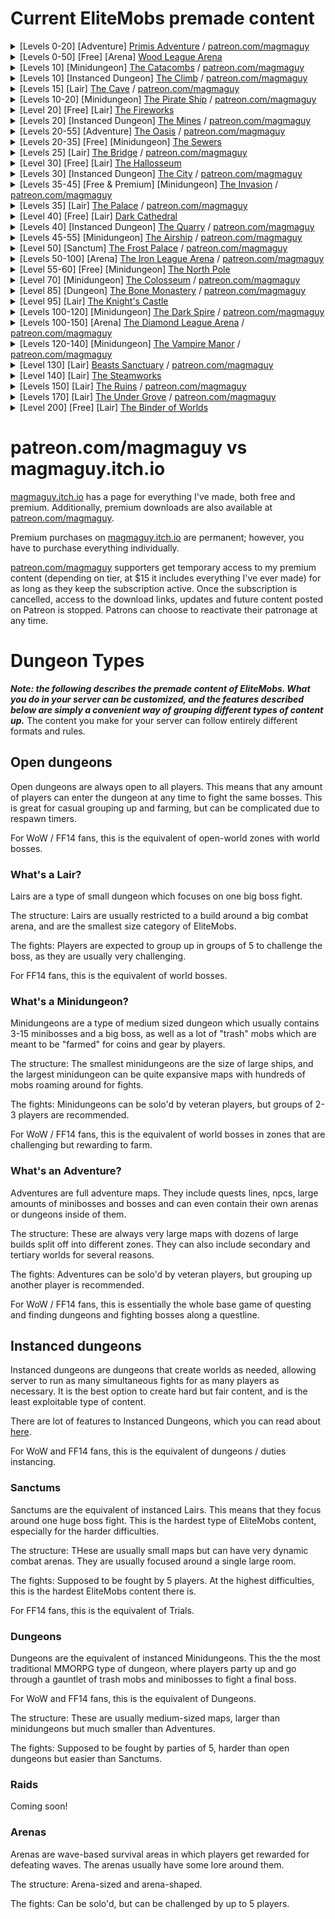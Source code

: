 # Current EliteMobs premade content

<details>
<summary>[Levels 0-20] [Adventure] <a href="https://magmaguy.itch.io/primis">Primis Adventure</a> / <a href="https://www.patreon.com/posts/adventure-primis-71274573">patreon.com/magmaguy</a></summary>
<pre>
EliteMobs Info: 
Recommended Level[s]: 0 - 20- Solo-able content 
Bosses: 957 Regional [200 Unique + Reinforcements + Phases + Transitive Blocks] 
Custom Models: 11 (a few currently unimplemented, WIP)
Unique Items: 153
Treasure Chests: 25 unique
Quests: 98
NPCs: 255 unique
1 Arena
Difficulty: Two players recommended
Map type: World
Encounter Type: Adventure 
Compatibility: 
Minecraft Version: 1.18.1+ 
EliteMobs Version: 8.0.3+ Credits: 69OzCanOfBepis, MagmaGuy, Matevagyok, Dalio, FrostCone
</pre>
</details>

<details>
<summary>[Levels 0-50] [Free] [Arena] <a href="https://magmaguy.itch.io/em-free-content">Wood League Arena</a></summary>

Note: The Wood League Arena is almost entirely in the default EliteMobs plugin, you just need to download the free Adventurer's Guild Hub from [magmaguy.itch.io](https://magmaguy.itch.io/em-free-content) to get the build!

<pre>
EliteMobs Info: 
Recommended Level[s]: 0 - 50- Solo-able content 
Bosses: 91 unique bosses
Unique Items: 27
Waves: 50
Compatibility: 
Minecraft Version: 1.18.1+ 
EliteMobs Version: 8.0.3+ Credits: 69OzCanOfBepis, MagmaGuy, Realm of Lotheridon
</pre>
</details>

<details>
<summary>[Levels 10] [Minidungeon] <a href="https://magmaguy.itch.io/elitemobs-catacombs">The Catacombs</a> / <a href="https://www.patreon.com/posts/lair-catacombs-62463772">patreon.com/magmaguy</a></summary>
<pre>
EliteMobs Info:
Recommended Level[s]: 10 - Group content
Bosses: 4 Regional [6 Unique + Reinforcements + Treasure]
Unique Items: 6
Treasure Chests: 1
Difficulty: Easy
Map Type: Schematic
Encounter Type: Lair
Compatibility:
Minecraft Version: 1.16.5+
EliteMobs Version: 7.3.13+
Credits: Realm of Lotheridon & MagmaGuy
</pre>
</details>

<details>
<summary>[Levels 10] [Instanced Dungeon] <a href="https://magmaguy.itch.io/elitemobs-theclimb">The Climb</a> / <a href="https://www.patreon.com/posts/lair-catacombs-62463772">patreon.com/magmaguy</a></summary>
<pre>
EliteMobs Info:
Recommended Level[s]: 10 - Group content
More info coming soon.
</pre>
</details>

<details>
<summary>[Levels 15] [Lair] <a href="https://magmaguy.itch.io/elitemobs-thecave">The Cave</a> / <a href="https://www.patreon.com/posts/lair-catacombs-62463772">patreon.com/magmaguy</a></summary>
<pre>
EliteMobs Info:
Recommended Level[s]: 15 - Group content
More info coming soon.
</pre>
</details>

<details>
<summary>[Levels 10-20] [Minidungeon] <a href="https://magmaguy.itch.io/elitemobs-pirate-ship">The Pirate Ship</a> / <a href="https://www.patreon.com/posts/minidungeon-ship-62464429">patreon.com/magmaguy</a></summary>
<pre>
EliteMobs Info:
Recommended Level[s]: 10-20 - Solo / duo content
Bosses: 28 Regional [15 Unique + Reinforcements + Phases]
Unique Items: 36
Difficulty: Medium
Map type: Schematic
Encounter Type: Minidungeon
Compatibility:
Minecraft Version: 1.16.5+
EliteMobs Version: 7.3.13+
Credits: 69OzCanOfBepis, MagmaGuy
</pre>
</details>

<details>
<summary>[Level 20] [Free] [Lair] <a href="https://magmaguy.itch.io/em-free-content">The Fireworks</a></summary>
<pre>
EliteMobs Info:
Recommended Level[s]: 20 - Group content 
Bosses: 1 Regional [5 Unique + Reinforcements + Phases]
Custom Items: 3
Difficulty: Hard
Map Type: World 
Encounter Type: Lair 
Compatibility: Minecraft Version: 1.16.5+ 
EliteMobs Version: 7.3.13+ 
Credits: MagmaGuy
</pre>
</details>

<details>
<summary>[Levels 20] [Instanced Dungeon] <a href="https://magmaguy.itch.io/elitemobs-themines">The Mines</a> / <a href="https://www.patreon.com/posts/lair-catacombs-62463772">patreon.com/magmaguy</a></summary>
<pre>
EliteMobs Info:
Recommended Level[s]: 20 - Group content
More info coming soon.
</pre>
</details>

<details>
<summary>[Levels 20-55] [Adventure] <a href="https://magmaguy.itch.io/elitemobs-oasis">The Oasis</a> / <a href="https://www.patreon.com/posts/adventure-oasis-62464668">patreon.com/magmaguy</a></summary>
<pre>
EliteMobs Info:
Recommended Level[s]: 20 - 55- Solo-able content
Bosses: 1495 Regional [96 Unique + Reinforcements + Phases + Transitive Blocks]
Unique Items: 62
Treasure Chests: 23 unique
Difficulty: Solo-able
Map type: World
Encounter Type: Adventure
Compatibility:
Minecraft Version: 1.16.5+
EliteMobs Version: 7.3.13+
Credits: 69OzCanOfBepis, MagmaGuy
</pre>
</details>

<details>
<summary>[Levels 20-35] [Free] [Minidungeon] <a href="https://magmaguy.itch.io/em-free-content">The Sewers</a></summary>
<pre>
EliteMobs Info:
Recommended Level[s]: 20 - 35 - Solo / duo content
Bosses: 280 Regional [29 Unique + Reinforcements + Treasure]
Unique Items: 10
Treasure Chests: 2 unique
Difficulty: Medium
Map Type: World
Encounter Type: Mini-Dungeon
Compatibility:
Minecraft Version: 1.16.5+
EliteMobs Version: 7.3.13+
Credits: 69OzCanOfBepis, MagmaGuy
</pre>
</details>

<details>
<summary>[Levels 25] [Lair] <a href="https://magmaguy.itch.io/elitemobs-thebridge">The Bridge</a> / <a href="https://www.patreon.com/posts/lair-catacombs-62463772">patreon.com/magmaguy</a></summary>
<pre>
EliteMobs Info:
Recommended Level[s]: 25 - Group content
More info coming soon.
</pre>
</details>

<details>
<summary>[Level 30] [Free] [Lair] <a href="https://magmaguy.itch.io/em-free-content">The Hallosseum</a></summary>
<pre>
EliteMobs Info:
Recommended Level[s]: 30 - Group content
Bosses: 1 Regional [12 Unique + Reinforcements + Phases]
Unique Items: 5
Difficulty: Hard
Map Type: World
Encounter Type: Lair
Compatibility:
Minecraft Version: 1.16.5+
EliteMobs Version: 7.3.13+
Credits: 69OzCanOfBepis, MagmaGuy
</pre>
</details>

<details>
<summary>[Levels 30] [Instanced Dungeon] <a href="https://magmaguy.itch.io/elitemobs-thebridge">The City</a> / <a href="https://www.patreon.com/posts/lair-catacombs-62463772">patreon.com/magmaguy</a></summary>
<pre>
EliteMobs Info:
Recommended Level[s]: 30 - Group content
More info coming soon.
</pre>
</details>

<details>
<summary>[Levels 35-45] [Free & Premium] [Minidungeon] <a href="https://magmaguy.itch.io/the-invasion">The Invasion</a> / <a href="https://www.patreon.com/posts/minidungeon-62491284">patreon.com/magmaguy</a></summary>
<pre>
EliteMobs Info (Premium version): 
Recommended Level[s]: 35 - 45 
Bosses: 141 Regional [39 Unique + Reinforcements + Treasure Chests] 
Unique Items: 13 
Difficulty: Medium 
Map type: Schematic Encounter 
Type: Mini-Dungeon 
Compatibility: Minecraft Version: 1.17.1+ 
EliteMobs Version: 7.3.13+ 
Credits: 69OzCanOfBepis, MagmaGuy
</pre>
</details>

<details>
<summary>[Levels 35] [Lair] <a href="https://magmaguy.itch.io/elitemobs-thepalace">The Palace</a> / <a href="https://www.patreon.com/posts/lair-catacombs-62463772">patreon.com/magmaguy</a></summary>
<pre>
EliteMobs Info:
Recommended Level[s]: 35 - Group content
More info coming soon.
</pre>
</details>

<details>
<summary>[Level 40] [Free] [Lair] <a href="https://magmaguy.itch.io/em-free-content">Dark Cathedral</a></summary>
<pre>
EliteMobs Info: 
Recommended Level[s]: 40 - Group content 
Bosses: 1 Regional [2 Unique + Reinforcements] 
Unique Items: 1 Difficulty: Hard 
Map Type: Schematic 
Encounter Type: Lair 
Compatibility: 
Minecraft Version: 1.16.5+ 
EliteMobs Version: 7.3.13+ 
Credits: 69OzCanOfBepis, MagmaGuy
</pre>
</details>

<details>
<summary>[Levels 40] [Instanced Dungeon] <a href="https://magmaguy.itch.io/elitemobs-thequarry">The Quarry</a> / <a href="https://www.patreon.com/posts/lair-catacombs-62463772">patreon.com/magmaguy</a></summary>
<pre>
EliteMobs Info:
Recommended Level[s]: 40 - Group content
More info coming soon.
</pre>
</details>

<details>
<summary>[Levels 45-55] [Minidungeon] <a href="https://magmaguy.itch.io/elitemobs-airship">The Airship</a> / <a href="https://www.patreon.com/posts/minidungeon-62491142">patreon.com/magmaguy</a></summary>
<pre>
EliteMobs Info:
Recommended Level[s]: 45 - 55
Bosses: 67 Regional [13 Unique + Reinforcements]
Unique Items: 15
Difficulty: Medium
Map type: Schematic
Encounter Type: Mini-Dungeon
Compatibility:
Minecraft Version: 1.16.5+
EliteMobs Version: 7.3.13+
Credits: Realm of Lotheridon, 69OzCanOfBepis
</pre>
</details>

<details>
<summary>[Level 50] [Sanctum] <a href="https://magmaguy.itch.io/frost-palace-sanctum">The Frost Palace</a> / <a href="https://www.patreon.com/posts/72982655">patreon.com/magmaguy</a></summary>
<pre>
EliteMobs Info:
Recommended Level[s]: 50
Bosses: 1 Regional [11 Unique + Reinforcements + Phases]
Unique Items: 36
Unique powers: 6
Custom Models: 5 (3 bosses, 2 items)
Difficulty: Normal + Hard + Mythic
Map Type: World
Encounter Type: Sanctum
Compatibility:  Minecraft Version: 1.18.2+
EliteMobs Version: 8.3.1+
Credits: Dalio - Map, Agnet75 - Music, MagmaGuy
</pre>
</details>

<details>
<summary>[Levels 50-100] [Arena] <a href="https://magmaguy.itch.io/arena-iron-league-arena">The Iron League Arena</a> / <a href="https://www.patreon.com/posts/arena-iron-arena-76940965">patreon.com/magmaguy</a></summary>
<pre>
EliteMobs Info:
Recommended Level[s]: 50 - 100- Group recommended
Bosses: 91 Unique
Unique Items: 27 
Difficulty: Hard
Map type: World
Encounter Type: Arena
Compatibility: Minecraft Version: 1.18.2+ 
EliteMobs Version: 8.3.8+
Credits: Frostcone, MagmaGuy, Delio
</pre>
</details>

<details>
<summary>[Level 55-60] [Free] [Minidungeon] <a href="https://magmaguy.itch.io/em-free-content">The North Pole</a></summary>
<pre>
EliteMobs Info:
Recommended Level[s]: 55 - 60 - Solo / duo content
Bosses: 47 Regional [8 Unique + Reinforcements + Phases + Treasure]
Unique Items: 7
Difficulty: Medium
Map Type: World
Encounter Type: Mini-Dungeon
Compatibility:
Minecraft Version: 1.16.5+
EliteMobs Version: 7.3.0+
Credits: 69OzCanOfBepis, MagmaGuy
</pre>
</details>

<details>
<summary>[Level 70] [Minidungeon] <a href="https://magmaguy.itch.io/elitemobs-colosseum">The Colosseum</a> / <a href="https://www.patreon.com/posts/lair-colosseum-62465500">patreon.com/magmaguy</a></summary>
<pre>
Recommended Level[s]: 70 - Group content 
Bosses: 10 Regional [7 Unique + Reinforcements + Phases] 
Unique Items: 3 
Difficulty: Hard 
Map Type: Schematic 
Encounter Type: Lair 
Compatibility: 
Minecraft Version: 1.16.5+ 
EliteMobs Version: 7.3.13+ 
Credits: Maldini & MagmaGuy
</pre>
</details>

<details>
<summary>[Level 85] [Dungeon] <a href="https://magmaguy.itch.io/dungeon-bone-monastery">The Bone Monastery</a> / <a href="https://www.patreon.com/posts/dungeon-bone-76941562">patreon.com/magmaguy</a></summary>
<pre>
EliteMobs Info: 
Recommended Level[s]: 85
Bosses: 29 Unique
Unique Items: 87 
Difficulty: Hard 
Map type: World
Encounter Type: Dungeon 
Compatibility: Minecraft Version: 1.18.2+ 
EliteMobs Version: 8.3.8+ 
Credits: Matevagyok, 69OzCanOfBepis, MagmaGuy
</pre>
</details>

<details>
<summary>[Level 95] [Lair] <a href="#">The Knight's Castle</a></summary>
<pre>
EliteMobs Info:
Recommended Level[s]: 95
Bosses: 15 Regional [12 Unique + Reinforcements + Phases]  
Unique Items: 6 
Difficulty: Hard  
Map Type: World  
Encounter Type: Lair  
Compatibility:  
Minecraft Version: 1.18.2+  
EliteMobs Version: 8.3.8+  
Credits: MagmaGuy, FrostCone, Matevagyok
</pre>
</details>

<details>
<summary>[Levels 100-120] [Minidungeon] <a href="https://magmaguy.itch.io/elitemobs-the-dark-spire">The Dark Spire</a> / <a href="https://www.patreon.com/posts/minidungeon-dark-62465765">patreon.com/magmaguy</a></summary>
<pre>
EliteMobs Info: 
Recommended Level[s]: 100 - 120 
Bosses: 184 Regional [27 Unique + Reinforcements + Phases + Treasure] 
Unique Items: 12 
Treasure Chests: 17 unique 
Difficulty: Hard 
Map Type: World 
Encounter Type: Mini-Dungeon 
Compatibility: 
Minecraft Version: 1.16.5+ 
EliteMobs Version: 7.3.13+ 
Credits: 69OzCanOfBepis
</pre>
</details>

<details>
<summary>[Levels 100-150] [Arena] <a href="https://magmaguy.itch.io/elitemobs-diamondarena">The Diamond League Arena</a> / <a href="https://www.patreon.com/posts/lair-catacombs-62463772">patreon.com/magmaguy</a></summary>
<pre>
EliteMobs Info:
Recommended Level[s]: 100-150 - Group content
More info coming soon.
</pre>
</details>

<details>
<summary>[Levels 120-140] [Minidungeon] <a href="https://magmaguy.itch.io/the-vampire-manor">The Vampire Manor</a> / <a href="https://www.patreon.com/posts/minidungeon-62465872">patreon.com/magmaguy</a></summary>
<pre>
EliteMobs Info:  
Recommended Level[s]: 120-140  
Bosses: 116 Regional [55 Unique + Reinforcements + Phases + Treasure Chests]  
Unique Items: 11  
Difficulty: Medium 
Map Type: Schematic  
Encounter Type: Minidungeon  
Compatibility:  
Minecraft Version: 1.17.1+  
EliteMobs Version: 7.3.13+  
Credits: 69OzCanOfBepis, MagmaGuy
</pre>
</details>

<details>
<summary>[Level 130] [Lair] <a href="https://magmaguy.itch.io/beasts-sanctuary">Beasts Sanctuary</a> / <a href="https://www.patreon.com/posts/lair-beasts-74854707">patreon.com/magmaguy</a></summary>
<pre>
Recommended Level[s]: 130 - Group content   
Bosses: 13 Regional [12 Unique + Reinforcements + Phases]   
Unique Items: 4 
Difficulty: Hard   
Map Type: World 
Encounter Type: Lair 
Compatibility:  Minecraft Version: 1.18.1+   
EliteMobs Version: 8.3.1+   
Credits: Frostcone
</pre>
</details>

<details>
<summary>[Level 140] [Lair] <a href="https://magmaguy.itch.io/em-free-content">The Steamworks</a></summary>
<pre>
EliteMobs Info:
Recommended Level[s]: 140  
Bosses: 8 Regional [11 Unique + Reinforcements + Phases]  
Unique Items: 7 
Difficulty: Hard  
Map Type: World  
Encounter Type: Lair  
Compatibility:  
Minecraft Version: 1.18.2+  
EliteMobs Version: 8.3.8+  
Credits: MagmaGuy, FrostCone
</pre>
</details>

<details>
<summary>[Levels 150] [Lair] <a href="https://magmaguy.itch.io/the-ruins">The Ruins</a> / <a href="https://www.patreon.com/posts/lair-ruins-62465993">patreon.com/magmaguy</a></summary>
<pre>
EliteMobs Info:
Recommended Level[s]: 150
Bosses: 1 Regional [3 Unique + Reinforcements + Phases]
Unique Items: 1
Difficulty: Very Hard
Map Type: Schematic
Encounter Type: Lair
Compatibility:
Minecraft Version: 1.17.1+
EliteMobs Version: 7.3.6+
</pre>
</details>

<details>
<summary>[Levels 170] [Lair] <a href="https://magmaguy.itch.io/under-grove">The Under Grove</a> / <a href="https://www.patreon.com/posts/lair-under-grove-74854772">patreon.com/magmaguy</a></summary>
<pre>
Recommended Level[s]: 170 - Group content  
Bosses: 25 Regional [7 Unique + Reinforcements + Phases]  
Unique Items: 4
Difficulty: Hard  
Map Type: World
Encounter Type: Lair
Compatibility:  Minecraft Version: 1.18.1+  
EliteMobs Version: 8.3.1+  
Credits: Frostcone
</pre>
</details>

<details>
<summary>[Level 200] [Free] [Lair] <a href="https://magmaguy.itch.io/em-free-content">The Binder of Worlds</a></summary>
<pre>
EliteMobs Info: 
Recommended Level[s]: 200 
Bosses: 1 Regional [17 Unique + Reinforcements + Phases] 
Unique Items: 1 
Difficulty: Hard 
Map Type: World 
Encounter Type: Lair 
Compatibility: 
Minecraft Version: 1.16.5+ 
EliteMobs Version: 7.3.13+ 
Credits: 69OzCanOfBepis, MagmaGuy
</pre>
</details>

# patreon.com/magmaguy vs magmaguy.itch.io

[magmaguy.itch.io](https://magmaguy.itch.io/) has a page for everything I've made, both free and premium. Additionally, premium downloads are also available at [patreon.com/magmaguy](https://www.patreon.com/magmaguy).

Premium purchases on [magmaguy.itch.io](https://magmaguy.itch.io/) are permanent; however, you have to purchase everything individually.

[patreon.com/magmaguy](https://www.patreon.com/magmaguy) supporters get temporary access to my premium content (depending on tier, at $15 it includes everything I've ever made) for as long as they keep the subscription active. Once the subscription is cancelled, access to the download links, updates and future content posted on Patreon is stopped. Patrons can choose to reactivate their patronage at any time.

# Dungeon Types

***Note: the following describes the premade content of EliteMobs. What you do in your server can be customized, and the features described below are simply a convenient way of grouping different types of content up.*** The content you make for your server can follow entirely different formats and rules.

## Open dungeons

Open dungeons are always open to all players. This means that any amount of players can enter the dungeon at any time to fight the same bosses. This is great for casual grouping up and farming, but can be complicated due to respawn timers.

For WoW / FF14 fans, this is the equivalent of open-world zones with world bosses.

### What's a Lair?
Lairs are a type of small dungeon which focuses on one big boss fight.

The structure: Lairs are usually restricted to a build around a big combat arena, and are the smallest size category of EliteMobs.

The fights: Players are expected to group up in groups of 5 to challenge the boss, as they are usually very challenging.

For FF14 fans, this is the equivalent of world bosses.

### What's a Minidungeon?
Minidungeons are a type of medium sized dungeon which usually contains 3-15 minibosses and a big boss, as well as a lot of "trash" mobs which are meant to be "farmed" for coins and gear by players.

The structure: The smallest minidungeons are the size of large ships, and the largest minidungeon can be quite expansive maps with hundreds of mobs roaming around for fights.

The fights: Minidungeons can be solo'd by veteran players, but groups of 2-3 players are recommended.

For WoW / FF14 fans, this is the equivalent of world bosses in zones that are challenging but rewarding to farm.

### What's an Adventure?
Adventures are full adventure maps. They include quests lines, npcs, large amounts of minibosses and bosses and can even contain their own arenas or dungeons inside of them.

The structure: These are always very large maps with dozens of large builds split off into different zones. They can also include secondary and tertiary worlds for several reasons.

The fights: Adventures can be solo'd by veteran players, but grouping up another player is recommended.

For WoW / FF14 fans, this is essentially the whole base game of questing and finding dungeons and fighting bosses along a questline.

## Instanced dungeons

Instanced dungeons are dungeons that create worlds as needed, allowing server to run as many simultaneous fights for as many players as necessary. It is the best option to create hard but fair content, and is the least exploitable type of content.

There are lot of features to Instanced Dungeons, which you can read about [here]($language$/elitemobs/instanced_dungeon_difficulty.md%how-it-works).

For WoW and FF14 fans, this is the equivalent of dungeons / duties instancing.

### Sanctums
Sanctums are the equivalent of instanced Lairs. This means that they focus around one huge boss fight. This is the hardest type of EliteMobs content, especially for the harder difficulties.

The structure: THese are usually small maps but can have very dynamic combat arenas. They are usually focused around a single large room.

The fights: Supposed to be fought by 5 players. At the highest difficulties, this is the hardest EliteMobs content there is.

For FF14 fans, this is the equivalent of Trials.

### Dungeons
Dungeons are the equivalent of instanced Minidungeons. This the the most traditional MMORPG type of dungeon, where players party up and go through a gauntlet of trash mobs and minibosses to fight a final boss.

For WoW and FF14 fans, this is the equivalent of Dungeons.

The structure: These are usually medium-sized maps, larger than minidungeons but much smaller than Adventures.

The fights: Supposed to be fought by parties of 5, harder than open dungeons but easier than Sanctums.

### Raids

Coming soon!

### Arenas

Arenas are wave-based survival areas in which players get rewarded for defeating waves. The arenas usually have some lore around them.

The structure: Arena-sized and arena-shaped.

The fights: Can be solo'd, but can be challenged by up to 5 players.